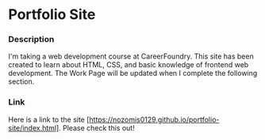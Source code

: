 # Portfolio Site

### Description
I'm taking a web development course at CareerFoundry.
This site has been created to learn about HTML, CSS, and basic knowledge of frontend web development.
The Work Page will be updated when I complete the following section.

### Link
Here is a link to the site [https://nozomis0129.github.io/portfolio-site/index.html].
Please check this out!